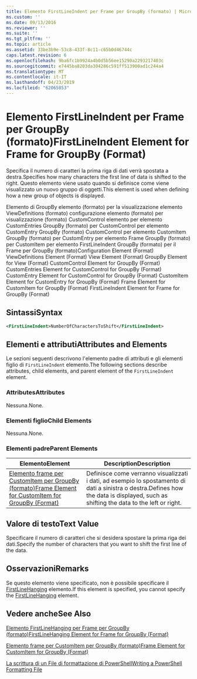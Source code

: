 ```yaml
---
title: Elemento FirstLineIndent per Frame per GroupBy (formato) | Microsoft Docs
ms.custom: ''
ms.date: 09/13/2016
ms.reviewer: ''
ms.suite: ''
ms.tgt_pltfrm: ''
ms.topic: article
ms.assetid: 33be3b9e-53c8-433f-8c11-c65b0d46744c
caps.latest.revision: 6
ms.openlocfilehash: 9ba6fc1b9924a4b0d5b56ee15290a2293217403c
ms.sourcegitcommit: e7445ba8203da304286c591ff513900ad1c244a4
ms.translationtype: MT
ms.contentlocale: it-IT
ms.lasthandoff: 04/23/2019
ms.locfileid: "62065853"
---
```

# <a name="firstlineindent-element-for-frame-for-groupby-format"></a><span data-ttu-id="0dd0b-102">Elemento FirstLineIndent per Frame per GroupBy (formato)</span><span class="sxs-lookup"><span data-stu-id="0dd0b-102">FirstLineIndent Element for Frame for GroupBy (Format)</span></span>

<span data-ttu-id="0dd0b-103">Specifica il numero di caratteri la prima riga di dati verrà spostata a destra.</span><span class="sxs-lookup"><span data-stu-id="0dd0b-103">Specifies how many characters the first line of data is shifted to the right.</span></span> <span data-ttu-id="0dd0b-104">Questo elemento viene usato quando si definisce come viene visualizzato un nuovo gruppo di oggetti.</span><span class="sxs-lookup"><span data-stu-id="0dd0b-104">This element is used when defining how a new group of objects is displayed.</span></span>

<span data-ttu-id="0dd0b-105">Elemento di GroupBy elemento (formato) per la visualizzazione elemento ViewDefinitions (formato) configurazione elemento (formato) per visualizzazione (formato) CustomControl elemento per elemento CustomEntries GroupBy (formato) per CustomControl per elemento CustomEntry GroupBy (formato) CustomControl per elemento CustomItem GroupBy (formato) per CustomEntry per elemento Frame GroupBy (formato) per CustomItem per elemento FirstLineIndent GroupBy (formato) per il Frame per GroupBy (formato)</span><span class="sxs-lookup"><span data-stu-id="0dd0b-105">Configuration Element (Format) ViewDefinitions Element (Format) View Element (Format) GroupBy Element for View (Format) CustomControl Element for GroupBy (Format) CustomEntries Element for CustomControl for GroupBy (Format) CustomEntry Element for CustomControl for GroupBy (Format) CustomItem Element for CustomEntry for GroupBy (Format) Frame Element for CustomItem for GroupBy (Format) FirstLineIndent Element for Frame for GroupBy (Format)</span></span>

## <a name="syntax"></a><span data-ttu-id="0dd0b-106">Sintassi</span><span class="sxs-lookup"><span data-stu-id="0dd0b-106">Syntax</span></span>

```xml
<FirstLineIndent>NumberOfCharactersToShift</FirstLineIndent>
```

## <a name="attributes-and-elements"></a><span data-ttu-id="0dd0b-107">Elementi e attributi</span><span class="sxs-lookup"><span data-stu-id="0dd0b-107">Attributes and Elements</span></span>

<span data-ttu-id="0dd0b-108">Le sezioni seguenti descrivono l'elemento padre di attributi e gli elementi figlio di `FirstLineIndent` elemento.</span><span class="sxs-lookup"><span data-stu-id="0dd0b-108">The following sections describe attributes, child elements, and parent element of the `FirstLineIndent` element.</span></span>

### <a name="attributes"></a><span data-ttu-id="0dd0b-109">Attributes</span><span class="sxs-lookup"><span data-stu-id="0dd0b-109">Attributes</span></span>

<span data-ttu-id="0dd0b-110">Nessuna.</span><span class="sxs-lookup"><span data-stu-id="0dd0b-110">None.</span></span>

### <a name="child-elements"></a><span data-ttu-id="0dd0b-111">Elementi figlio</span><span class="sxs-lookup"><span data-stu-id="0dd0b-111">Child Elements</span></span>

<span data-ttu-id="0dd0b-112">Nessuna.</span><span class="sxs-lookup"><span data-stu-id="0dd0b-112">None.</span></span>

### <a name="parent-elements"></a><span data-ttu-id="0dd0b-113">Elementi padre</span><span class="sxs-lookup"><span data-stu-id="0dd0b-113">Parent Elements</span></span>

|<span data-ttu-id="0dd0b-114">Elemento</span><span class="sxs-lookup"><span data-stu-id="0dd0b-114">Element</span></span>|<span data-ttu-id="0dd0b-115">Description</span><span class="sxs-lookup"><span data-stu-id="0dd0b-115">Description</span></span>|
|-------------|-----------------|
|[<span data-ttu-id="0dd0b-116">Elemento frame per CustomItem per GroupBy (formato)</span><span class="sxs-lookup"><span data-stu-id="0dd0b-116">Frame Element for CustomItem for GroupBy (Format)</span></span>](./frame-element-for-customitem-for-groupby-format.md)|<span data-ttu-id="0dd0b-117">Definisce come verranno visualizzati i dati, ad esempio lo spostamento di dati a sinistra o destra.</span><span class="sxs-lookup"><span data-stu-id="0dd0b-117">Defines how the data is displayed, such as shifting the data to the left or right.</span></span>|

## <a name="text-value"></a><span data-ttu-id="0dd0b-118">Valore di testo</span><span class="sxs-lookup"><span data-stu-id="0dd0b-118">Text Value</span></span>

<span data-ttu-id="0dd0b-119">Specificare il numero di caratteri che si desidera spostare la prima riga dei dati.</span><span class="sxs-lookup"><span data-stu-id="0dd0b-119">Specify the number of characters that you want to shift the first line of the data.</span></span>

## <a name="remarks"></a><span data-ttu-id="0dd0b-120">Osservazioni</span><span class="sxs-lookup"><span data-stu-id="0dd0b-120">Remarks</span></span>

<span data-ttu-id="0dd0b-121">Se questo elemento viene specificato, non è possibile specificare il [FirstLineHanging](./firstlinehanging-element-for-frame-for-groupby-format.md) elemento.</span><span class="sxs-lookup"><span data-stu-id="0dd0b-121">If this element is specified, you cannot specify the [FirstLineHanging](./firstlinehanging-element-for-frame-for-groupby-format.md) element.</span></span>

## <a name="see-also"></a><span data-ttu-id="0dd0b-122">Vedere anche</span><span class="sxs-lookup"><span data-stu-id="0dd0b-122">See Also</span></span>

[<span data-ttu-id="0dd0b-123">Elemento FirstLineHanging per Frame per GroupBy (formato)</span><span class="sxs-lookup"><span data-stu-id="0dd0b-123">FirstLineHanging Element for Frame for GroupBy (Format)</span></span>](./firstlinehanging-element-for-frame-for-groupby-format.md)

[<span data-ttu-id="0dd0b-124">Elemento frame per CustomItem per GroupBy (formato)</span><span class="sxs-lookup"><span data-stu-id="0dd0b-124">Frame Element for CustomItem for GroupBy (Format)</span></span>](./frame-element-for-customitem-for-groupby-format.md)

[<span data-ttu-id="0dd0b-125">La scrittura di un File di formattazione di PowerShell</span><span class="sxs-lookup"><span data-stu-id="0dd0b-125">Writing a PowerShell Formatting File</span></span>](./writing-a-powershell-formatting-file.md)
